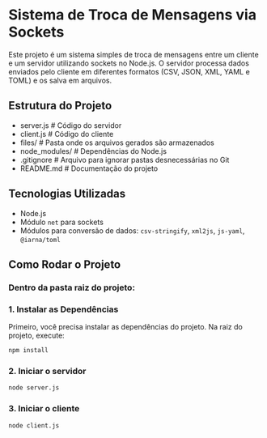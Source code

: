 # Sistema de Troca de Mensagens via Sockets

Este projeto é um sistema simples de troca de mensagens entre um cliente e um servidor utilizando sockets no Node.js. O servidor processa dados enviados pelo cliente em diferentes formatos (CSV, JSON, XML, YAML e TOML) e os salva em arquivos.

## Estrutura do Projeto

- server.js # Código do servidor
- client.js # Código do cliente
- files/ # Pasta onde os arquivos gerados são armazenados
- node_modules/ # Dependências do Node.js
- .gitignore # Arquivo para ignorar pastas desnecessárias no Git
- README.md # Documentação do projeto

## Tecnologias Utilizadas

- Node.js
- Módulo `net` para sockets
- Módulos para conversão de dados: `csv-stringify`, `xml2js`, `js-yaml`, `@iarna/toml`

## Como Rodar o Projeto

### Dentro da pasta raiz do projeto:

### 1. Instalar as Dependências

Primeiro, você precisa instalar as dependências do projeto. Na raiz do projeto, execute:

```bash
npm install
```

### 2. Iniciar o servidor

```bash
node server.js
```

### 3. Iniciar o cliente

```bash
node client.js
```
